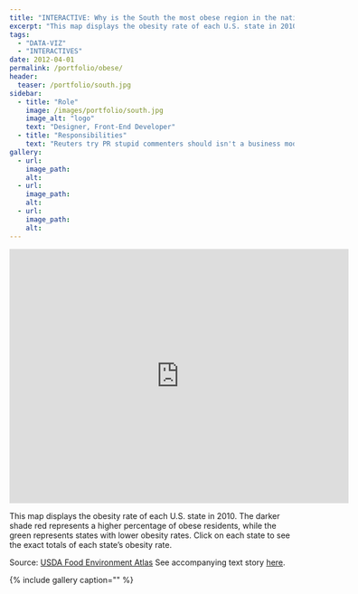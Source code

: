 ```yaml
---
title: "INTERACTIVE: Why is the South the most obese region in the nation?"
excerpt: "This map displays the obesity rate of each U.S. state in 2010. The darker shade red represents a higher percentage of obese residents"
tags: 
  - "DATA-VIZ"
  - "INTERACTIVES"
date: 2012-04-01
permalink: /portfolio/obese/
header:
  teaser: /portfolio/south.jpg
sidebar:
  - title: "Role"
    image: /images/portfolio/south.jpg
    image_alt: "logo"
    text: "Designer, Front-End Developer"
  - title: "Responsibilities"
    text: "Reuters try PR stupid commenters should isn't a business model"
gallery:
  - url:
    image_path:
    alt:
  - url:
    image_path:
    alt:
  - url:
    image_path:
    alt:
---
```

<iframe src="http://carlvlewis2.wpengine.com/obesity.html" width="600" height="450px" scrolling="no" frameborder="no"></iframe>

This map displays the obesity rate of each U.S. state in 2010. The darker shade red represents a higher percentage of obese residents, while the green represents states with lower obesity rates. Click on each state to see the exact totals of each state’s obesity rate.

Source: [USDA Food Environment Atlas](http://www.ers.usda.gov/foodatlas/)
See accompanying text story [here](http://carlvlewis2.wpengine.com/?p=2024).

{% include gallery caption="" %}
